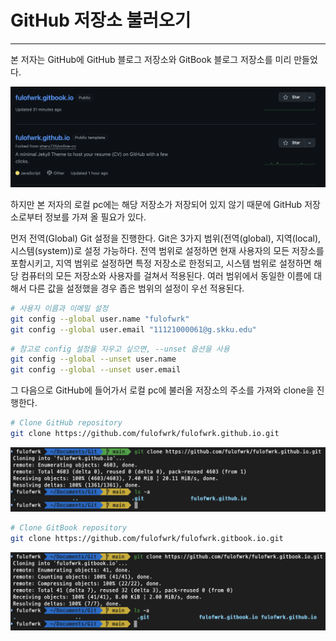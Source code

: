 # GitHub 저장소 불러오기

---



본 저자는 GitHub에 GitHub 블로그 저장소와 GitBook 블로그 저장소를 미리 만들었다. 

![load-github-repository001](../../.gitbook/assets/images/git/load-github-repository/load-github-repository.001.png)

하지만 본 저자의 로컬 pc에는 해당 저장소가 저장되어 있지 않기 때문에 GitHub 저장소로부터 정보를 가져 올 필요가 있다. 

먼저 전역(Global) Git 설정을 진행한다. Git은 3가지 범위(전역(global), 지역(local), 시스템(system))로 설정 가능하다. 전역 범위로 설정하면 현재 사용자의 모든 저장소를 포함시키고, 지역 범위로 설정하면 특정 저장소로 한정되고, 시스템 범위로 설정하면 해당 컴퓨터의 모든 저장소와 사용자를 걸쳐서 적용된다. 여러 범위에서 동일한 이름에 대해서 다른 값을 설정했을 경우 좁은 범위의 설정이 우선 적용된다. 

```bash
# 사용자 이름과 이메일 설정
git config --global user.name "fulofwrk"
git config --global user.email "11121000061@g.skku.edu"
```

```bash
# 참고로 config 설정을 지우고 싶으면, --unset 옵션을 사용
git config --global --unset user.name
git config --global --unset user.email
```

그 다음으로 GitHub에 들어가서 로컬 pc에 불러올 저장소의 주소를 가져와 clone을 진행한다. 

```bash
# Clone GitHub repository
git clone https://github.com/fulofwrk/fulofwrk.github.io.git
```

![load-github-repository002](../../.gitbook/assets/images/git/load-github-repository/load-github-repository.002.png)

```bash
# Clone GitBook repository
git clone https://github.com/fulofwrk/fulofwrk.gitbook.io.git
```

![load-github-repository003](../../.gitbook/assets/images/git/load-github-repository/load-github-repository.003.png)

### 
